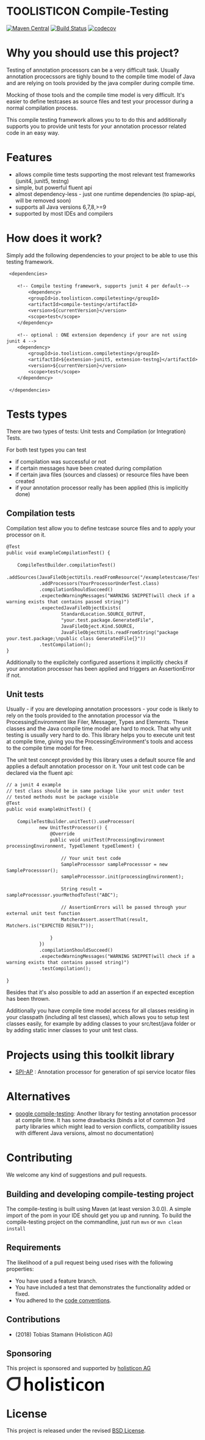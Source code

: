 # TOOLISTICON Compile-Testing

[![Maven Central](https://maven-badges.herokuapp.com/maven-central/io.toolisticon.compiletesting/compiletesting-parent/badge.svg)](https://maven-badges.herokuapp.com/maven-central/io.toolisticon.compiletesting/compiletesting-parent)
[![Build Status](https://api.travis-ci.org/toolisticon/compile-testing.svg)](https://travis-ci.org/toolisticon/compile-testing)
[![codecov](https://codecov.io/gh/toolisticon/compile-testing/branch/master/graph/badge.svg)](https://codecov.io/gh/toolisticon/compile-testing)

# Why you should use this project?
Testing of annotation processors can be a very difficult task.
Usually annotation procecssors are tighly bound to the compile time model of Java and are relying on tools provided by the java compiler during compile time.

Mocking of those tools and the compile time model is very difficult.
It's easier to define testcases as source files and test your processor during a normal compilation process.

This compile testing framework allows you to to do this and additionally supports you to provide unit tests for your annotation processor related code in an easy way.

# Features

- allows compile time tests supporting the most relevant test frameworks (junit4, junit5, testng)
- simple, but powerful fluent api
- almost dependency-less - just one runtime dependencies (to spiap-api, will be removed soon)
- supports all Java versions 6,7,8,>=9
- supported by most IDEs and compilers

# How does it work?
Simply add the following dependencies to your project to be able to use this testing framework.

     <dependencies>

        <!-- Compile testing framework, supports junit 4 per default-->
            <dependency>
            <groupId>io.toolisticon.compiletesting</groupId>
            <artifactId>compile-testing</artifactId>
            <version>${currentVersion}</version>
            <scope>test</scope>
        </dependency>

        <!-- optional : ONE extension dependency if your are not using junit 4 -->
        <dependency>
            <groupId>io.toolisticon.compiletesting</groupId>
            <artifactId>${extension-junit5, extension-testng}</artifactId>
            <version>${currentVersion}</version>
            <scope>test</scope>
        </dependency>

     </dependencies>

     
# Tests types

There are two types of tests: Unit tests and Compilation (or Integration) Tests.

For both test types you can test

- if compilation was successful or not
- if certain messages have been created during compilation
- if certain java files (sources and classes) or resource files have been created
- if your annotation processor really has been applied (this is implicitly done)

## Compilation tests

Compilation test allow you to define testcase source files and to apply your processor on it.

    @Test
    public void exampleCompilationTest() {

        CompileTestBuilder.compilationTest()
                .addSources(JavaFileObjectUtils.readFromResource("/exampletestcase/Testcase1.java"))
                .addProcessors(YourProcessorUnderTest.class)
                .compilationShouldSucceed()
                .expectedWarningMessages("WARNING SNIPPET(will check if a warning exists that contains passed string)")
                .expectedJavaFileObjectExists(
                        StandardLocation.SOURCE_OUTPUT,
                        "your.test.package.GeneratedFile", 
                        JavaFileObject.Kind.SOURCE, 
                        JavaFileObjectUtils.readFromString("package your.test.package;\npublic class GeneratedFile{}"))
                .testCompilation();
    }

Additionally to the explicitely configured assertions it implicitly checks if your annotation processor has been applied and triggers an AssertionError if not.



## Unit tests

Usually - if you are developing annotation processors - your code is likely to rely on the tools provided to the annotation processor via the ProcessingEnvironment like Filer, Messager, Types and Elements.
These classes and the Java compile time model are hard to mock. That why unit testing is usually very hard to do.
This library helps you to execute unit test at compile time, giving you the ProcessingEnvironment's tools and access to the compile time model for free.

The unit test concept provided by this library uses a default source file and applies a default annotation processor on it. 
Your unit test code can be declared via the fluent api:

    // a junit 4 example 
    // test class should be in same package like your unit under test
    // tested methods must be package visible
    @Test
    public void exampleUnitTest() {
       
        CompileTestBuilder.unitTest().useProcessor(
                new UnitTestProcessor() {
                    @Override
                    public void unitTest(ProcessingEnvironment processingEnvironment, TypeElement typeElement) {

                        // Your unit test code
                        SampleProcesssor sampleProcesssor = new SampleProcesssor();
                        sampleProcesssor.init(processingEnvironment);

                        String result = sampleProcesssor.yourMethodToTest("ABC");

                        // AssertionErrors will be passed through your external unit test function
                        MatcherAssert.assertThat(result, Matchers.is("EXPECTED RESULT"));
                        
                    }
                })
                .compilationShouldSucceed()
                .expectedWarningMessages("WARNING SNIPPET(will check if a warning exists that contains passed string)")
                .testCompilation();
                
    }
 
Besides that it's also possible to add an assertion if an expected exception has been thrown.

Additionally you have compile time model access for all classes residing in your classpath (including all test classes), which allows you to setup test classes easily, for example by adding classes to your src/test/java folder or by adding static inner classes to your unit test class.
 
 
 
# Projects using this toolkit library

- [SPI-AP](https://github.com/toolisticon/SPI-Annotation-Processor) : Annotation processor for generation of spi service locator files

# Alternatives

- [google compile-testing](https://github.com/google/compile-testing): Another library for testing annotation processor at compile time. It has some drawbacks (binds a lot of common 3rd party libraries which might lead to version conflicts, compatibility issues with different Java versions, almost no documentation) 

# Contributing

We welcome any kind of suggestions and pull requests.

## Building and developing compile-testing project

The compile-testing is built using Maven (at least version 3.0.0).
A simple import of the pom in your IDE should get you up and running. To build the compile-testing project on the commandline, just run `mvn` or `mvn clean install`

## Requirements

The likelihood of a pull request being used rises with the following properties:

- You have used a feature branch.
- You have included a test that demonstrates the functionality added or fixed.
- You adhered to the [code conventions](http://www.oracle.com/technetwork/java/javase/documentation/codeconvtoc-136057.html).

## Contributions

- (2018) Tobias Stamann (Holisticon AG)

## Sponsoring

This project is sponsored and supported by [holisticon AG](http://www.holisticon.de/)

![Holisticon AG](https://raw.githubusercontent.com/toolisticon/toolisticon.github.io/master/holisticon-logo.png)

# License

This project is released under the revised [BSD License](LICENSE).

